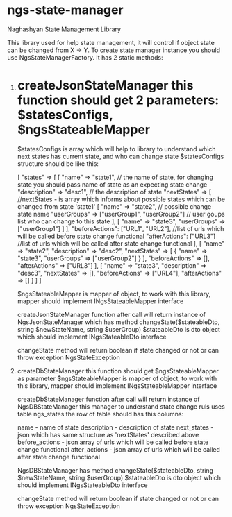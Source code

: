 # ngs-state-manager
Naghashyan State Management Library

This library used for help state management, it will control if object state can be changed from X -> Y.
To create state manager instance you should use NgsStateManagerFactory. It has 2 static methods:



1. # createJsonStateManager this function should get 2 parameters: $statesConfigs, $ngsStateableMapper
    $statesConfigs is array which will help to library to understand which next states has current state, and who can change state
    $statesConfigs structure should be like this:
    
    [
      "states" => [
        [
          "name" => "state1",   // the name of state, for changing state you should pass name of state as an expecting state change
          "description" => "desc1", // the description of state
          "nextStates" => [   //nextStates - is array which informs about possible states which can be changed from state 'state1'
            [
              "name" => "state2", // possible change state name
              "userGroups" => ["userGroup1", "userGroup2"] // user goups list who can change to this state
            ],
            [
              "name" => "state3",
              "userGroups" => ["userGroup1"]
            ]
          ],
          "beforeActions": ["URL1", "URL2"],  //list of urls which will be called before state change functional
          "afterActions": ["URL3"] //list of urls which will be called after state change functional
        ],
        [
          "name" => "state2",
          "description" => "desc2",
          "nextStates" => [
            {
              "name" => "state3",
              "userGroups" => ["userGroup2"]
            }
          ],
          "beforeActions" => [],
          "afterActions" => ["URL3"]
        ],
        [
          "name" => "state3",
          "description" => "desc3",
          "nextStates" => [],
          "beforeActions" => ["URL4"],
          "afterActions" => []
        ]
      ]
    ]

    $ngsStateableMapper is mapper of object, to work with this library, mapper should implement INgsStateableMapper interface

    createJsonStateManager function after call will return instance of NgsJsonStateManager which has method changeState($stateableDto, string $newStateName, string $userGroup)
    $stateableDto is dto object which should implement INgsStateableDto interface

    changeState method will return boolean if state changed or not or can throw exception NgsStateException



2. createDbStateManager this function should get $ngsStateableMapper as parameter
   $ngsStateableMapper is mapper of object, to work with this library, mapper should implement INgsStateableMapper interface

   createDbStateManager function after call will return instance of NgsDBStateManager
   this manager to understand state change ruls uses table ngs_states the row of table should has this columns:

   name - name of state
   description - description of state
   next_states - json which has same structure as 'nextStates' described above
   before_actions - json array of urls which will be called before state change functional
   after_actions - json array of urls which will be called after state change functional

   NgsDBStateManager has method changeState($stateableDto, string $newStateName, string $userGroup)
   $stateableDto is dto object which should implement INgsStateableDto interface

   changeState method will return boolean if state changed or not or can throw exception NgsStateException
